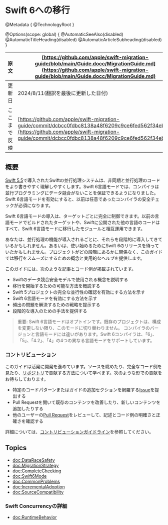 # Swift 6への移行

@Metadata {
  @TechnologyRoot
}

<!-- textlint-disable smarthr/sentence-length-->

@Options(scope: global) {
  @AutomaticSeeAlso(disabled)
  @AutomaticTitleHeading(disabled)
  @AutomaticArticleSubheading(disabled)
}

<!-- textlint-enable smarthr/sentence-length-->

|原文|[https://github.com/apple/swift-migration-guide/blob/main/Guide.docc/MigrationGuide.md](https://github.com/apple/swift-migration-guide/blob/main/Guide.docc/MigrationGuide.md)|
|---|---|
|更新日|2024/8/11(翻訳を最後に更新した日付)|
|ここまで反映|[https://github.com/apple/swift-migration-guide/commit/dcbcc0fdbc8138a48f6209c9ce6fed562f34ebe1](https://github.com/apple/swift-migration-guide/commit/dcbcc0fdbc8138a48f6209c9ce6fed562f34ebe1)|

## 概要

[Swift 5.5](https://www.swift.org/blog/swift-5.5-released/)で導入されたSwiftの並行処理システムは、非同期と並行処理のコードをより書きやすく理解しやすくします。Swift 6言語モードでは、コンパイラは並行プログラミングにデータ競合がないことを保証できるようになりました。Swift 6言語モードを有効にすると、以前は任意であったコンパイラの安全チェックが必須になります。

Swift 6言語モードの導入は、ターゲットごとに完全に制御できます。以前の言語モードでビルドされたターゲットや、Swiftに公開された他の言語のコードはすべて、Swift 6言語モードに移行したモジュールと相互運用できます。

あなたは、並行処理の機能が導入されるごとに、それらを段階的に導入してきているかもしれません。あるいは、使い始めるためにSwift 6のリリースを待っていたかもしれません。プロジェクトがどの段階にあるかに関係なく、このガイドでは移行をスムーズにするための概念と実用的なヘルプを提供します。

このガイドには、次のような記事とコード例が掲載されています。

- Swiftのデータ競合安全モデルで使用される概念を説明する
- 移行を開始するための可能な方法を概説する
- Swift 5プロジェクトの完全な並行性の確認を有効にする方法を示す
- Swift 6言語モードを有効にする方法を示す
- 頻出の問題を解決するための戦略を提示する
- 段階的な導入のための手法を提供する

> 重要: Swift 6言語モードはオプトインです。既存のプロジェクトは、構成を変更しない限り、このモードに切り替わりません。
> コンパイラのバージョンと言語モードには違いがあります。Swift 6コンパイラは、「6」、「5」、「4.2」、「4」の4つの異なる言語モードをサポートしています。

### コントリビューション

このガイドは活発に開発を進めています。ソースを眺めたり、完全なコード例を見たり、[リポジトリ][]で貢献する方法について学べます。次のような形での貢献をお待ちしております。

- 特定のコードパターンまたはガイドの追加セクションを網羅する[Issue][]を提出する
- Pull Requestを開いて既存のコンテンツを改善したり、新しいコンテンツを追加したりする
- 他のユーザーの[Pull Request][]をレビューして、記述とコード例の明確さと正確さを確認する

詳細については、[コントリビューションガイドライン][]を参照してください。

[リポジトリ]: https://github.com/apple/swift-migration-guide
[Issue]: https://github.com/stzn/swift-migration-guide-jp/issues
[Pull Request]: https://github.com/stzn/swift-migration-guide-jp/pulls
[コントリビューションガイドライン]: https://github.com/stzn/swift-migration-guide-jp/blob/main/CONTRIBUTING.md

## Topics

- <doc:DataRaceSafety>
- <doc:MigrationStrategy>
- <doc:CompleteChecking>
- <doc:Swift6Mode>
- <doc:CommonProblems>
- <doc:IncrementalAdoption>
- <doc:SourceCompatibility>

### Swift Concurrencyの詳細

- <doc:RuntimeBehavior>
